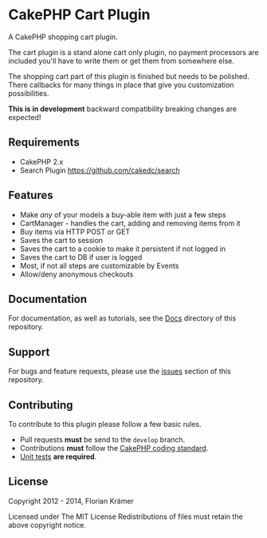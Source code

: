 CakePHP Cart Plugin
===================

A CakePHP shopping cart plugin.

The cart plugin is a stand alone cart only plugin, no payment processors are included you'll have to write them or get them from somewhere else.

The shopping cart part of this plugin is finished but needs to be polished. There callbacks for many things in place that give you customization possibilities.

**This is in development** backward compatibility breaking changes are expected!

Requirements
------------

 * CakePHP 2.x
 * Search Plugin https://github.com/cakedc/search

Features
--------

 * Make *any* of your models a buy-able item with just a few steps
 * CartManager - handles the cart, adding and removing items from it
 * Buy items via HTTP POST or GET
 * Saves the cart to session
 * Saves the cart to a cookie to make it persistent if not logged in
 * Saves the cart to DB if user is logged
 * Most, if not all steps are customizable by Events
 * Allow/deny anonymous checkouts

Documentation
-------------

For documentation, as well as tutorials, see the [Docs](Docs/Home.md) directory of this repository.

Support
-------

For bugs and feature requests, please use the [issues](https://github.com/burzum/cakephp-cart-plugin/issues) section of this repository.

Contributing
------------

To contribute to this plugin please follow a few basic rules.

* Pull requests **must** be send to the ```develop``` branch.
* Contributions **must** follow the [CakePHP coding standard](http://book.cakephp.org/2.0/en/contributing/cakephp-coding-conventions.html).
* [Unit tests](http://book.cakephp.org/2.0/en/development/testing.html) **are required**.

License
-------

Copyright 2012 - 2014, Florian Krämer

Licensed under The MIT License
Redistributions of files must retain the above copyright notice.